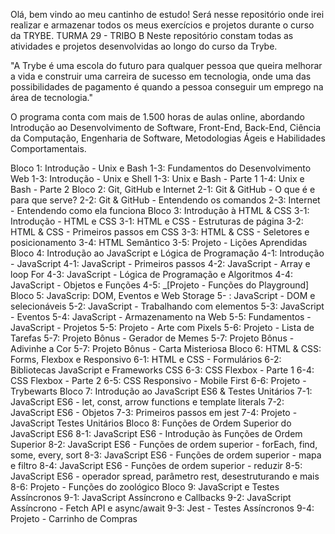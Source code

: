 Olá, bem vindo ao meu cantinho de estudo! Será nesse repositório onde irei realizar e armazenar todos os meus exercícios e projetos durante o curso da TRYBE. 
TURMA 29 - TRIBO B
Neste repositório constam todas as atividades e projetos desenvolvidas ao longo do curso da Trybe.

"A Trybe é uma escola do futuro para qualquer pessoa que queira melhorar a vida e construir uma carreira de sucesso em tecnologia, onde uma das possibilidades de pagamento é quando a pessoa conseguir um emprego na área de tecnologia."

O programa conta com mais de 1.500 horas de aulas online, abordando Introdução ao Desenvolvimento de Software, Front-End, Back-End, Ciência da Computação, Engenharia de Software, Metodologias Ágeis e Habilidades Comportamentais.

Bloco 1: Introdução - Unix e Bash
1-3: Fundamentos do Desenvolvimento Web
1-3: Introdução - Unix e Shell
1-3: Unix e Bash - Parte 1
1-4: Unix e Bash - Parte 2
Bloco 2: Git, GitHub e Internet
2-1: Git & GitHub - O que é e para que serve?
2-2: Git & GitHub - Entendendo os comandos
2-3: Internet - Entendendo como ela funciona
Bloco 3: Introdução à HTML & CSS
3-1: Introdução - HTML e CSS
3-1: HTML e CSS - Estruturas de página
3-2: HTML & CSS - Primeiros passos em CSS
3-3: HTML & CSS - Seletores e posicionamento
3-4: HTML Semântico
3-5: Projeto - Lições Aprendidas
Bloco 4: Introdução ao JavaScript e Lógica de Programação
4-1: Introdução - JavaScript
4-1: JavaScript - Primeiros passos
4-2: JavaScript - Array e loop For
4-3: JavaScript - Lógica de Programação e Algoritmos
4-4: JavaScript - Objetos e Funções
4-5: _[Projeto - Funções do Playground]
Bloco 5: JavaScrip: DOM, Eventos e Web Storage
5- : JavaScript - DOM e selecionáveis
5-2: JavaScript - Trabalhando com elementos
5-3: JavaScript - Eventos
5-4: JavaScript - Armazenamento na Web
5-5: Fundamentos - JavaScript - Projetos
5-5: Projeto - Arte com Pixels
5-6: Projeto - Lista de Tarefas
5-7: Projeto Bônus - Gerador de Memes
5-7: Projeto Bônus - Adivinhe a Cor
5-7: Projeto Bônus - Carta Misteriosa
Bloco 6: HTML & CSS: Forms, Flexbox e Responsivo
6-1: HTML e CSS - Formulários
6-2: Bibliotecas JavaScript e Frameworks CSS
6-3: CSS Flexbox - Parte 1
6-4: CSS Flexbox - Parte 2
6-5: CSS Responsivo - Mobile First
6-6: Projeto - Trybewarts
Bloco 7: Introdução ao JavaScript ES6 & Testes Unitários
7-1: JavaScript ES6 - let, const, arrow functions e template literals
7-2: JavaScript ES6 - Objetos
7-3: Primeiros passos em jest
7-4: Projeto - JavaScript Testes Unitários
Bloco 8: Funções de Ordem Superior do JavaScript ES6
8-1: JavaScript ES6 - Introdução às Funções de Ordem Superior
8-2: JavaScript ES6 - Funções de ordem superior - forEach, find, some, every, sort
8-3: JavaScript ES6 - Funções de ordem superior - mapa e filtro
8-4: JavaScript ES6 - Funções de ordem superior - reduzir
8-5: JavaScript ES6 - operador spread, parâmetro rest, desestruturando e mais
8-6: Projeto - Funções do zoológico
Bloco 9: JavaScript e Testes Assíncronos
9-1: JavaScript Assíncrono e Callbacks
9-2: JavaScript Assíncrono - Fetch API e async/await
9-3: Jest - Testes Assíncronos
9-4: Projeto - Carrinho de Compras
